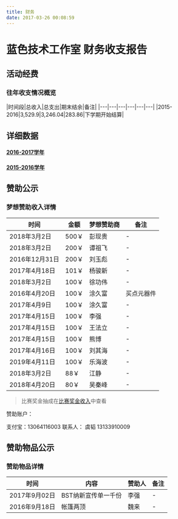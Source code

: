 ```yaml
---
title: 财务
date: 2017-03-26 00:08:59
---
```

# 蓝色技术工作室 财务收支报告

## 活动经费

### 往年收支情况概览

|时间段|总收入|总支出|期末结余|备注|
|---|---|---|---|---|---|
|2015-2016|3,529.9|3,246.04|283.86|下学期开始结算|

## 详细数据

#### [2016-2017学年](2016_2017/)
#### [2015-2016学年](2015_2016/)


## 赞助公示

### 梦想赞助收入详情

|时间|金额|梦想赞助商|备注|
|---|---|---|---|
|2018年3月2日|500￥|彭现贵|-|
|2018年3月2日|200￥|谭祖飞|-|
|2016年12月31日|200￥|刘玉彪|-|
|2017年4月18日|101￥|杨骏新|-|
|2018年3月2日|100￥|徐功伟|-|
|2016年4月20日|100￥|涂久富|买点元器件|
|2017年4月9日|100￥|涂久富|-|
|2017年4月15日|100￥|李强|-|
|2017年4月15日|100￥|王法立|-|
|2017年4月15日|100￥|熊博|-|
|2017年4月16日|100￥|刘其海|-|
|2019年4月11日|100￥|乐海波|-|
|2018年3月2日|88￥|江静|-|
|2018年4月20日|80￥|吴秦峰|-|

> 比赛奖金抽成在[比赛奖金收入](./比赛捐助详情/)中查看


赞助账户：

支付宝：13064116003    联系人： 虞韬  13133910009


## 赞助物品公示

### 赞助物品详情

|时间|内容|赞助人|备注|
|---|---|---|---|
|2017年9月02日|BST纳新宣传单一千份|李强|-|
|2016年9月18日|帐篷两顶|魏来|-|
<!--
|2016年9月18日|两顶帐篷|魏来||
|2016年9月18日|小米路由器一代|魏来||
|2016年9月18日|HP1020打印机|魏来||
|2016年9月18日|稳压直流电源一个|魏来||
|2018年3月20日|打印机|魏来||
-->
